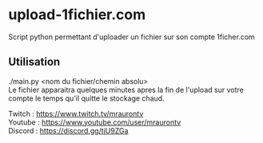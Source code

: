 # upload-1fichier.com

Script python permettant d'uploader un fichier sur son compte 1ficher.com

## Utilisation

./main.py <nom du fichier/chemin absolu>   
Le fichier apparaitra quelques minutes apres la fin de l'upload sur votre compte le temps qu'il quitte le stockage chaud.

Twitch : https://www.twitch.tv/mraurontv    
Youtube : https://www.youtube.com/user/mraurontv  
Discord : https://discord.gg/tjU9ZGa

